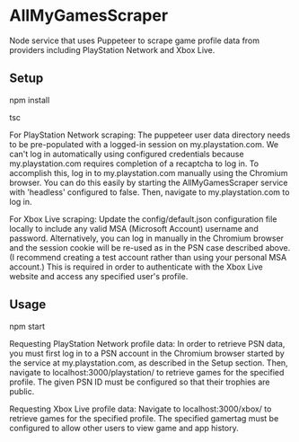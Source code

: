 # AllMyGamesScraper
Node service that uses Puppeteer to scrape game profile data from providers including PlayStation Network and Xbox Live.

## Setup
npm install

tsc

For PlayStation Network scraping:
The puppeteer user data directory needs to be pre-populated with a logged-in session on my.playstation.com. We can't log in automatically using configured credentials because my.playstation.com requires completion of a recaptcha to log in.
To accomplish this, log in to my.playstation.com manually using the Chromium browser. You can do this easily by starting the AllMyGamesScraper service with 'headless' configured to false. Then, navigate to my.playstation.com to log in.

For Xbox Live scraping:
Update the config/default.json configuration file locally to include any valid MSA (Microsoft Account) username and password. Alternatively, you can log in manually in the Chromium browser and the session cookie will be re-used as in the PSN case described above. (I recommend creating a test account rather than using your personal MSA account.)
This is required in order to authenticate with the Xbox Live website and access any specified user's profile.

## Usage
npm start

Requesting PlayStation Network profile data:
In order to retrieve PSN data, you must first log in to a PSN account in the Chromium browser started by the service at my.playstation.com, as described in the Setup section.
Then, navigate to localhost:3000/playstation/<PSNID> to retrieve games for the specified profile. The given PSN ID must be configured so that their trophies are public.

Requesting Xbox Live profile data:
Navigate to localhost:3000/xbox/<GAMERTAG> to retrieve games for the specified profile.
The specified gamertag must be configured to allow other users to view game and app history.
